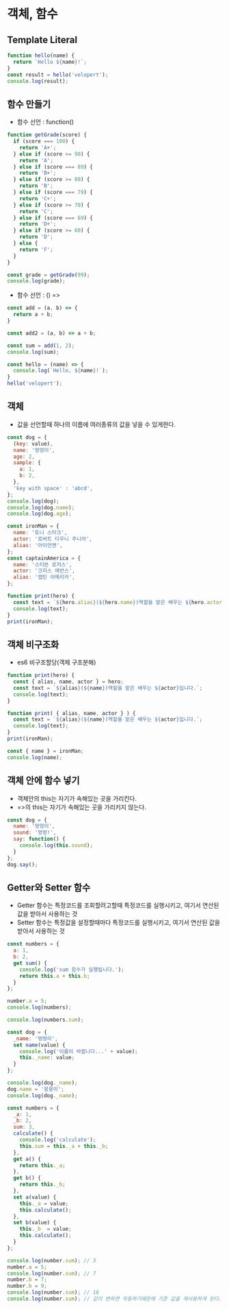 # 객체, 함수

## Template Literal  
```js
function hello(name) {
  return `Hello ${name}!`;
}
const result = hello('velopert');
console.log(result);
```

## 함수 만들기
- 함수 선언 : function()
```js
function getGrade(score) {
  if (score === 100) {
    return 'A+';
  } else if (score >= 90) {
    return 'A';
  } else if (score === 89) {
    return 'B+';
  } else if (score >= 80) {
    return 'B';
  } else if (score === 79) {
    return 'C+';
  } else if (score >= 70) {
    return 'C';
  } else if (score === 69) {
    return 'D+';
  } else if (score >= 60) {
    return 'D';
  } else {
    return 'F';
  }
}

const grade = getGrade(99);
console.log(grade);
```  
  
- 함수 선언 : () =>
```js
const add = (a, b) => {
  return a + b;
}

const add2 = (a, b) => a + b;

const sum = add(1, 2);
console.log(sum);

const hello = (name) => {
  console.log(`Hello, ${name}!`);
}
hello('velopert');
```
  
## 객체  
- 값을 선언할때 하나의 이름에 여러종류의 값을 넣을 수 있게한다.  
```js
const dog = {
  (key: value),
  name: '멍멍이',
  age: 2,
  sample: {
    a: 1,
    b: 2,
  },
  'key with space' : 'abcd',
};
console.log(dog);
console.log(dog.name);
console.log(dog.age);
```  
  
```js
const ironMan = {
  name: '토니 스타크',
  actor: '로버트 다우니 주니어',
  alias: '아이언맨',
};
const captainAmerica = {
  name: '스티븐 로저스',
  actor: '크리스 에반스',
  alias: '캡틴 아메리카',
};

function print(hero) {
  const text = `${hero.alias}(${hero.name})역할을 맡은 배우는 ${hero.actor}입니다.`;
  console.log(text);
}
print(ironMan);
```  
  
## 객체 비구조화
- es6 비구조할당(객체 구조분해)    
```js
function print(hero) {
  const { alias, name, actor } = hero;
  const text = `${alias}(${name})역할을 맡은 배우는 ${actor}입니다.`;
  console.log(text);
}

function print( { alias, name, actor } ) {
  const text = `${alias}(${name})역할을 맡은 배우는 ${actor}입니다.`;
  console.log(text);
}
print(ironMan);

const { name } = ironMan;
console.log(name);

```

## 객체 안에 함수 넣기  
- 객체안의 this는 자기가 속해있는 곳을 가리킨다. 
- =>의 this는 자기가 속해있는 곳을 가리키지 않는다.
```js
const dog = {
  name: '멍멍이',
  sound: '멍멍!',
  say: function() {
    console.log(this.sound);
  }
};
dog.say();

```
  
## Getter와 Setter 함수
- Getter 함수는 특정코드를 조회할려고할때 특정코드를 실행시키고, 여기서 연산된 값을 받아서 사용하는 것  
- Setter 함수는 특정값을 설정할때마다 특정코드를 실행시키고, 여기서 연산된 값을 받아서 사용하는 것  
```js
const numbers = {
  a: 1,
  b: 2,
  get sum() {
    console.log('sum 함수가 실행됩니다.');
    return this.a + this.b;
  }
};

number.a = 5;
console.log(numbers);

console.log(numbers.sum);
```

```js
const dog = {
  _name: '멍멍이',
  set name(value) {
    console.log('이름이 바뀝니다...' + value);
    this._name: value;
  }
};

console.log(dog._name);
dog.name = '뭉뭉이';
console.log(dog._name);
```
  
```js
const numbers = {
  _a: 1,
  _b: 2,
  sum: 3,
  calculate() {
    console.log('calculate');
    this.sum = this._a + this._b;
  },
  get a() {
    return this._a;
  },
  get b() {
    return this._b;
  },
  set a(value) {
    this._a = value;
    this.calculate();
  },
  set b(value) {
    this._b  = value;
    this.calculate();
  }
};

console.log(number.sum); // 3
number.a = 5;
console.log(number.sum); // 7
number.b = 7;
number.b = 9;
console.log(number.sum); // 16
console.log(number.sum); // 값이 변하면 작동하기때문에 기존 값을 재사용하게 된다.
```